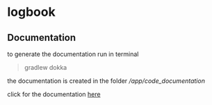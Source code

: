 # logbook

## Documentation

to generate the documentation run in terminal

> gradlew dokka

the documentation is created in the folder */app/code_documentation*

click for the documentation [here](app/code_documentation/app/index.md) 